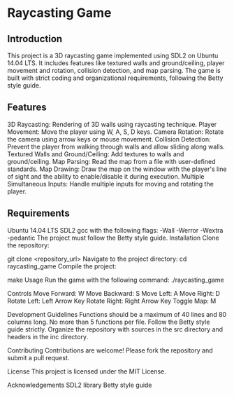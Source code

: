 <h1>Raycasting Game</h1>

<h2>Introduction</h2>

<p>This project is a 3D raycasting game implemented using SDL2 on Ubuntu 14.04 LTS. It includes features like textured walls and ground/ceiling, player movement and rotation, collision detection, and map parsing. The game is built with strict coding and organizational requirements, following the Betty style guide.</p>

<h2>Features</h2>
3D Raycasting: Rendering of 3D walls using raycasting technique.
Player Movement: Move the player using W, A, S, D keys.
Camera Rotation: Rotate the camera using arrow keys or mouse movement.
Collision Detection: Prevent the player from walking through walls and allow sliding along walls.
Textured Walls and Ground/Ceiling: Add textures to walls and ground/ceiling.
Map Parsing: Read the map from a file with user-defined standards.
Map Drawing: Draw the map on the window with the player's line of sight and the ability to enable/disable it during execution.
Multiple Simultaneous Inputs: Handle multiple inputs for moving and rotating the player.

<h2>Requirements</h2>
Ubuntu 14.04 LTS
SDL2
gcc with the following flags: -Wall -Werror -Wextra -pedantic
The project must follow the Betty style guide.
Installation
Clone the repository:

git clone <repository_url>
Navigate to the project directory:
cd raycasting_game
Compile the project:

make
Usage
Run the game with the following command:
./raycasting_game

Controls
Move Forward: W
Move Backward: S
Move Left: A
Move Right: D
Rotate Left: Left Arrow Key
Rotate Right: Right Arrow Key
Toggle Map: M

Development Guidelines
Functions should be a maximum of 40 lines and 80 columns long.
No more than 5 functions per file.
Follow the Betty style guide strictly.
Organize the repository with sources in the src directory and headers in the inc directory.

Contributing
Contributions are welcome! Please fork the repository and submit a pull request.

License
This project is licensed under the MIT License.

Acknowledgements
SDL2 library
Betty style guide
